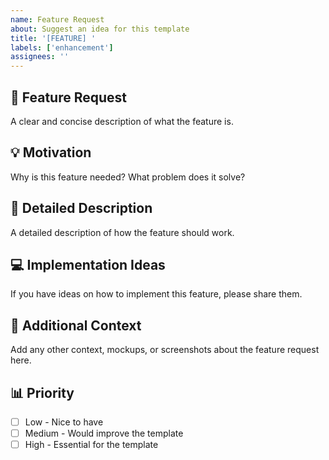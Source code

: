 ```yaml
---
name: Feature Request
about: Suggest an idea for this template
title: '[FEATURE] '
labels: ['enhancement']
assignees: ''
---
```


## 🚀 Feature Request

A clear and concise description of what the feature is.

## 💡 Motivation

Why is this feature needed? What problem does it solve?

## 📝 Detailed Description

A detailed description of how the feature should work.

## 💻 Implementation Ideas

If you have ideas on how to implement this feature, please share them.

## 🔗 Additional Context

Add any other context, mockups, or screenshots about the feature request here.

## 📊 Priority

- [ ] Low - Nice to have
- [ ] Medium - Would improve the template
- [ ] High - Essential for the template
